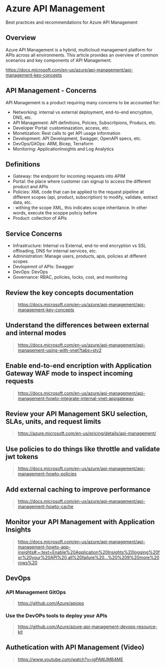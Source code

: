# Azure API Management

Best practices and recommendations for Azure API Management

## Overview

Azure API Management is a hybrid, multicloud management platform for APIs across all environments. This article provides an overview of common scenarios and key components of API Management.

https://docs.microsoft.com/en-us/azure/api-management/api-management-key-concepts

## API Management - Concerns

API Management is a product requiring many concerns to be accounted for:

- Networking: internal vs external deployment, end-to-end encryption, DNS, etc.
- API Management: API definitions, Polcies, Subscritpions, Producs, etc.
- Developer Portal: custominazation, access, etc.
- Monetization: Rest calls to get API usage information
- Development: API Development, Swagger, OpenAPI specs, etc.
- DevOps/GitOps: ARM, Bicep, Terraform
- Monitoring: ApplicationInsights and Log Analytics

## Definitions

- Gateway: the endpoint for incoming requests into APIM
- Portal: the place where customer can signup to access the different product and APIs
- Policies: XML code that can be applied to the request pipeline at different scopes (api, product, subscription) to modify, validate, extract data, etc.
- <Base>: withing the scope XML, this indicates scope inheritance. In other words, execute the scoppe policiy before
- Product: collection of APIs

## Service Concerns

- Infrastructure: Internal vs External, end-to-end encryption vs SSL offloading, DNS for internal services, etc.
- Administration: Manage users, products, apis, policies at different scopes
- Devlopemnt of APIs: Swagger
- DevOps: DevOps
- Governance: RBAC, policies, locks, cost, and monitoring

## Review the key concepts documentation

> https://docs.microsoft.com/en-us/azure/api-management/api-management-key-concepts

## Understand the differences between external and internal modes

> https://docs.microsoft.com/en-us/azure/api-management/api-management-using-with-vnet?tabs=stv2

## Enable end-to-end encription with Application Gateway WAF mode to inspect incoming requests

> https://docs.microsoft.com/en-us/azure/api-management/api-management-howto-integrate-internal-vnet-appgateway

## Review your API Management SKU selection, SLAs, units, and request limits

> https://azure.microsoft.com/en-us/pricing/details/api-management/

## Use policies to do things like throttle and validate jwt tokens

> https://docs.microsoft.com/en-us/azure/api-management/api-management-howto-policies

## Add external caching to improve performance

> https://docs.microsoft.com/en-us/azure/api-management/api-management-howto-cache

## Monitor your API Management with Application Insights

> https://docs.microsoft.com/en-us/azure/api-management/api-management-howto-app-insights#:~:text=Enable%20Application%20Insights%20logging%20for%20your%20API%20,all%20failure%20...%20%209%20more%20rows%20

## DevOps

### API Management GitOps

> https://github.com/Azure/apiops

### Use the DevOPs tools to deploy your APIs

> https://github.com/Azure/azure-api-management-devops-resource-kit

## Authetication with API Management (Video)

> https://www.youtube.com/watch?v=jgPAWJMB4ME
